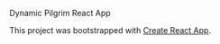 Dynamic Pilgrim React App

This project was bootstrapped with [Create React App](https://github.com/facebookincubator/create-react-app).
